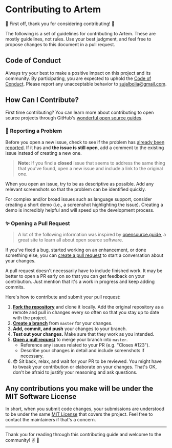 # Contributing to Artem

 :tada: First off, thank you for considering contributing! :tada:

The following is a set of guidelines for contributing to Artem. These are mostly guidelines, not rules. Use your best judgment, and feel free to propose changes to this document in a pull request.

## Code of Conduct

Always try your best to make a positive impact on this project and its community. By participating, you are expected to uphold the [Code of Conduct](CODE_OF_CONDUCT.md). Please report any unacceptable behavior to sujalbolia@gmail.com.

## How Can I Contribute?

First time contributing? You can learn more about contributing to open source projects through GitHub's [wonderful open source guides](https://opensource.guide/how-to-contribute/).

### :bug: Reporting a Problem

Before you open a new issue, check to see if the problem has [already been reported](https://github.com/ariuspys/artem-theme-vscode/issues). If it has and **the issue is still open**, add a comment to the existing issue instead of creating a new one.

> **Note:** If you find a **closed** issue that seems to address the same thing that you've found, open a new issue and include a link to the original one.

When you open an issue, try to be as descriptive as possible. Add any relevant screenshots so that the problem can be identified quickly.

For complex and/or broad issues such as language support, consider creating a short demo (i.e., a screenshot highlighting the issue). Creating a demo is incredibly helpful and will speed up the development process.

### :sparkles: Opening a Pull Request

> A lot of the following information was inspired by [opensource.guide](https://opensource.guide/how-to-contribute/), a great site to learn all about open source software.

If you've fixed a bug, started working on an enhancement, or done something else, you can [create a pull request](https://github.com/ariuspys/artem-theme-vscode/pulls) to start a conversation about your changes.

A pull request doesn't necessarily have to include finished work. It may be better to open a PR early on so that you can get feedback on your contribution. Just mention that it's a work in progress and keep adding commits.

Here's how to contribute and submit your pull request:

1. [**Fork the repository**](https://help.github.com/articles/fork-a-repo/) and clone it locally. Add the original repository as a remote and pull in changes every so often so that you stay up to date with the project.
2. [**Create a branch**](https://guides.github.com/introduction/flow/) from `master` for your changes.
3. **Add, commit, and push** your changes to your branch.
4. **Test out your changes.** Make sure that they work as you intended.
5. [**Open a pull request**](https://github.com/ariuspys/artem-theme-vscode/pulls) to merge your branch into `master`.
   - Reference any issues related to your PR (e.g. "Closes #123").
   - Describe your changes in detail and include screenshots if necessary.
6. :sunglasses: Sit back, relax, and wait for your PR to be reviewed. You might have to tweak your contribution or elaborate on your changes. That's OK, don't be afraid to justify your reasoning and ask questions.

## Any contributions you make will be under the MIT Software License

In short, when you submit code changes, your submissions are understood to be under the same [MIT License](LICENSE) that covers the project. Feel free to contact the maintainers if that's a concern.

---

Thank you for reading through this contributing guide and welcome to the community! :v: :tada:
